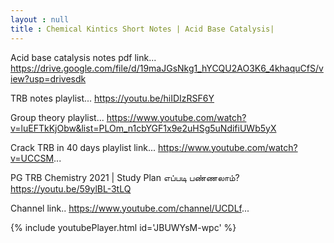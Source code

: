 ```yaml
---
layout : null
title : Chemical Kintics Short Notes | Acid Base Catalysis|
---
```


Acid base catalysis notes pdf link...
https://drive.google.com/file/d/19maJGsNkg1_hYCQU2AO3K6_4khaquCfS/view?usp=drivesdk

TRB notes playlist... 
  https://youtu.be/hiIDIzRSF6Y

Group theory playlist...
https://www.youtube.com/watch?v=luEFTkKjObw&list=PLOm_n1cbYGF1x9e2uHSg5uNdifiUWb5yX

Crack TRB in 40 days playlist link...
https://www.youtube.com/watch?v=UCCSM...

PG TRB Chemistry 2021 | Study Plan எப்படி பண்ணலாம்?
https://youtu.be/59ylBL-3tLQ

Channel link..
https://www.youtube.com/channel/UCDLf...



{% include youtubePlayer.html id='JBUWYsM-wpc' %}
